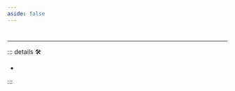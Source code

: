 ```yaml
---
aside: false
---
```

#

---

<!-- =================================================== -->
<!-- =================================================== -->
<!-- =================================================== -->
<!-- =================================================== -->
<!-- =================================================== -->
::: details 🛠

-

:::
